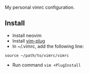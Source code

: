 My personal vimrc configuration.

## Install

* Install neovim
* Install [vim-plug](https://github.com/junegunn/vim-plug.git)
* In ~/.vimrc, add the following line: 
```
source ~/path/to/vimrc/vimrc
```
* Run command ```vim +PlugInstall```


